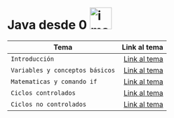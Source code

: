 # Java desde 0        <img width="50" alt="image" src="https://media3.giphy.com/media/wHlaIjvKbV5nGVHlcK/giphy.webp?cid=ecf05e47h6xfrv7lhqeec1z3b8ajellmyjk5t09jpsvnw61s&rid=giphy.webp&ct=s">

| Tema | Link al tema |
| ------------- | -----:|
|`Introducción`|[Link al tema](https://github.com/HannyCarballo/Cursos_tomados_en_Talento_Sistemas/tree/master/Cursos/Introducci%C3%B3n%20a%20la%20programaci%C3%B3n%20en%20Python/Contenido%20organizado/1.%20Introducci%C3%B3n)|
|`Variables y conceptos básicos`|[Link al tema](https://github.com/HannyCarballo/Cursos_tomados_en_Talento_Sistemas/tree/master/Cursos/Introducci%C3%B3n%20a%20la%20programaci%C3%B3n%20en%20Python/Contenido%20organizado/2.%20Variables%20y%20conceptos%20b%C3%A1sicos)|
|`Matematicas y comando if`|[Link al tema](https://github.com/HannyCarballo/Cursos_tomados_en_Talento_Sistemas/tree/master/Cursos/Introducci%C3%B3n%20a%20la%20programaci%C3%B3n%20en%20Python/Contenido%20organizado/3.%20Matematicas%20y%20comando%20if)|
|`Ciclos controlados`|[Link al tema](https://github.com/HannyCarballo/Cursos_tomados_en_Talento_Sistemas/tree/master/Cursos/Introducci%C3%B3n%20a%20la%20programaci%C3%B3n%20en%20Python/Contenido%20organizado/4.%20Ciclos%20controlados)|
|`Ciclos no controlados`|[Link al tema](https://github.com/HannyCarballo/Cursos_tomados_en_Talento_Sistemas/tree/master/Cursos/Introducci%C3%B3n%20a%20la%20programaci%C3%B3n%20en%20Python/Contenido%20organizado/5.%20Ciclos%20no%20controlados)|
